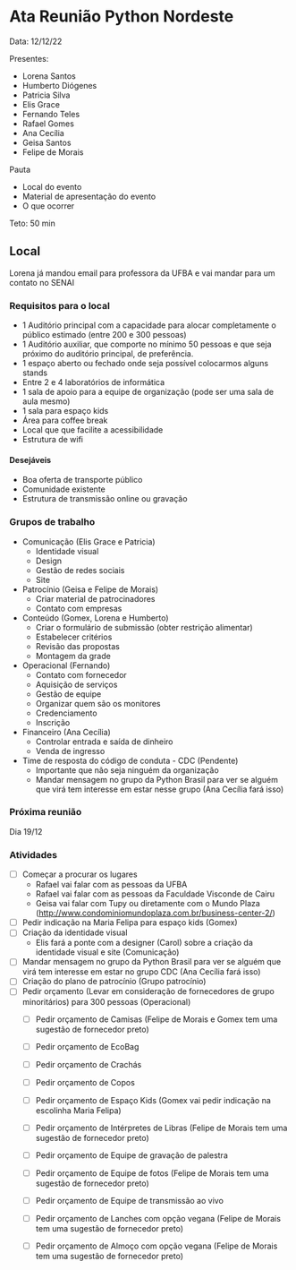 # Ata Reunião Python Nordeste

Data: 12/12/22

Presentes: 

 - Lorena Santos
 - Humberto Diógenes
 - Patricia Silva
 - Elis Grace
 - Fernando Teles
 - Rafael Gomes
 - Ana Cecília
 - Geisa Santos
 - Felipe de Morais

Pauta

 - Local do evento
 - Material de apresentação do evento
 - O que ocorrer

Teto: 50 min

## Local

Lorena já mandou email para professora da UFBA e vai mandar para um contato no SENAI

### Requisitos para o local

 - 1 Auditório principal com a capacidade para alocar completamente o público estimado (entre 200 e 300 pessoas)
 - 1 Auditório auxiliar, que comporte no mínimo 50 pessoas e que seja próximo do auditório principal, de preferência.
 - 1 espaço aberto ou fechado onde seja possível colocarmos alguns stands 
 - Entre 2 e 4 laboratórios de informática
 - 1 sala de apoio para a equipe de organização (pode ser uma sala de aula mesmo)
 - 1 sala para espaço kids
 - Área para coffee break
 - Local que que facilite a acessibilidade
 - Estrutura de wifi

#### Desejáveis

 - Boa oferta de transporte público
 - Comunidade existente
 - Estrutura de transmissão online ou gravação

### Grupos de trabalho

 - Comunicação (Elis Grace e Patricia)
     - Identidade visual
     - Design
     - Gestão de redes sociais
     - Site
 - Patrocínio (Geisa e Felipe de Morais)
     - Criar material de patrocinadores
     - Contato com empresas
 - Conteúdo (Gomex, Lorena e Humberto)
     - Criar o formulário de submissão (obter restrição alimentar)
     - Estabelecer critérios
     - Revisão das propostas
     - Montagem da grade
 - Operacional (Fernando)
     - Contato com fornecedor
     - Aquisição de serviços
     - Gestão de equipe
     - Organizar quem são os monitores
     - Credenciamento
     - Inscrição
 - Financeiro (Ana Cecília)
     - Controlar entrada e saída de dinheiro
     - Venda de ingresso
 - Time de resposta do código de conduta - CDC (Pendente)
     - Importante que não seja ninguém da organização
     - Mandar mensagem no grupo da Python Brasil para ver se alguém que virá tem interesse em estar nesse grupo (Ana Cecília fará isso)

### Próxima reunião

Dia 19/12


### Atividades

 - [ ] Começar a procurar os lugares
     - Rafael vai falar com as pessoas da UFBA
     - Rafael vai falar com as pessoas da Faculdade Visconde de Cairu
     - Geisa vai falar com Tupy ou diretamente com o Mundo Plaza (http://www.condominiomundoplaza.com.br/business-center-2/) 
- [ ] Pedir indicação na Maria Felipa para espaço kids (Gomex)
- [ ] Criação da identidade visual 
     - Elis fará a ponte com a designer (Carol) sobre a criação da identidade visual e site (Comunicação)
 - [ ] Mandar mensagem no grupo da Python Brasil para ver se alguém que virá tem interesse em estar no grupo CDC (Ana Cecília fará isso)
 - [ ] Criação do plano de patrocínio (Grupo patrocínio)
 - [ ] Pedir orçamento (Levar em consideração de fornecedores de grupo minoritários) para 300 pessoas (Operacional)
     - [ ] Pedir orçamento de Camisas (Felipe de Morais e Gomex tem uma sugestão de fornecedor preto)
     - [ ] Pedir orçamento de EcoBag
     - [ ] Pedir orçamento de Crachás
     - [ ] Pedir orçamento de Copos
     - [ ] Pedir orçamento de Espaço Kids (Gomex vai pedir indicação na escolinha Maria Felipa)
     - [ ] Pedir orçamento de Intérpretes de Libras  (Felipe de Morais  tem uma sugestão de fornecedor preto)
     - [ ] Pedir orçamento de Equipe de gravação de palestra
     - [ ] Pedir orçamento de Equipe de fotos (Felipe de Morais tem uma sugestão de fornecedor preto)
     - [ ] Pedir orçamento de Equipe de transmissão ao vivo
     - [ ] Pedir orçamento de Lanches com opção vegana (Felipe de Morais  tem uma sugestão de fornecedor preto)
     - [ ] Pedir orçamento de Almoço com opção vegana (Felipe de Morais  tem uma sugestão de fornecedor preto)

